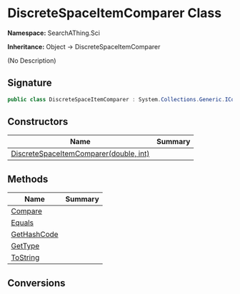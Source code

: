 # DiscreteSpaceItemComparer<T> Class
**Namespace:** SearchAThing.Sci

**Inheritance:** Object → DiscreteSpaceItemComparer<T>

(No Description)

## Signature
```csharp
public class DiscreteSpaceItemComparer : System.Collections.Generic.IComparer<SearchAThing.Sci.DiscreteSpaceItem<T>>
```
## Constructors
|**Name**|**Summary**|
|---|---|
|[DiscreteSpaceItemComparer<T>(double, int)](DiscreteSpaceItemComparer-1/ctors.md)||
## Methods
|**Name**|**Summary**|
|---|---|
|[Compare](DiscreteSpaceItemComparer-1/Compare.md)||
|[Equals](DiscreteSpaceItemComparer-1/Equals.md)||
|[GetHashCode](DiscreteSpaceItemComparer-1/GetHashCode.md)||
|[GetType](DiscreteSpaceItemComparer-1/GetType.md)||
|[ToString](DiscreteSpaceItemComparer-1/ToString.md)||
## Conversions
